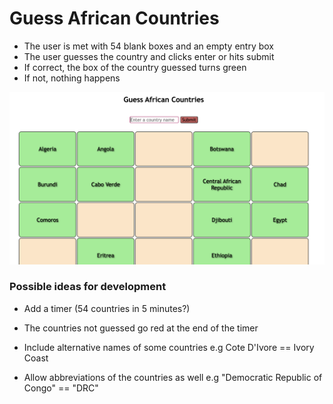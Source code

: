 # Guess African Countries

- The user is met with 54 blank boxes and an empty entry box
- The user guesses the country and clicks enter or hits submit
- If correct, the box of the country guessed turns green
- If not, nothing happens

![game_demo](africa.png)

### Possible ideas for development
- Add a timer (54 countries in 5 minutes?)
- The countries not guessed go red at the end of the timer

- Include alternative names of some countries e.g Cote D'Ivore == Ivory Coast
- Allow abbreviations of the countries as well e.g "Democratic Republic of Congo" == "DRC"

